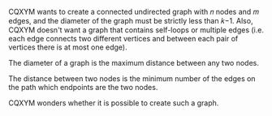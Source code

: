 CQXYM wants to create a connected undirected graph with 𝑛 nodes and 𝑚 edges, and the diameter of the graph must be strictly less than 𝑘−1. Also, CQXYM doesn't want a graph that contains self-loops or multiple edges (i.e. each edge connects two different vertices and between each pair of vertices there is at most one edge).

The diameter of a graph is the maximum distance between any two nodes.

The distance between two nodes is the minimum number of the edges on the path which endpoints are the two nodes.

CQXYM wonders whether it is possible to create such a graph.